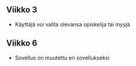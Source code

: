 ## Viikko 3

- Käyttäjä voi valita olevansa opiskelija tai myyjä


## Viikko 6 

- Sovellus on muutettu eri sovellukseksi
